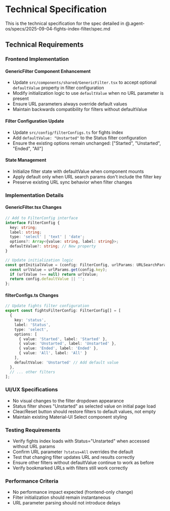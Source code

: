 # Technical Specification

This is the technical specification for the spec detailed in @.agent-os/specs/2025-09-04-fights-index-filter/spec.md

## Technical Requirements

### Frontend Implementation

#### GenericFilter Component Enhancement
- Update `src/components/shared/GenericFilter.tsx` to accept optional `defaultValue` property in filter configuration
- Modify initialization logic to use `defaultValue` when no URL parameter is present
- Ensure URL parameters always override default values
- Maintain backwards compatibility for filters without defaultValue

#### Filter Configuration Update
- Update `src/config/filterConfigs.ts` for fights index
- Add `defaultValue: "Unstarted"` to the Status filter configuration
- Ensure the existing options remain unchanged: ["Started", "Unstarted", "Ended", "All"]

#### State Management
- Initialize filter state with defaultValue when component mounts
- Apply default only when URL search params don't include the filter key
- Preserve existing URL sync behavior when filter changes

### Implementation Details

#### GenericFilter.tsx Changes
```typescript
// Add to FilterConfig interface
interface FilterConfig {
  key: string;
  label: string;
  type: 'select' | 'text' | 'date';
  options?: Array<{value: string, label: string}>;
  defaultValue?: string; // New property
}

// Update initialization logic
const getInitialValue = (config: FilterConfig, urlParams: URLSearchParams) => {
  const urlValue = urlParams.get(config.key);
  if (urlValue !== null) return urlValue;
  return config.defaultValue || '';
};
```

#### filterConfigs.ts Changes
```typescript
// Update fights filter configuration
export const fightsFilterConfig: FilterConfig[] = [
  {
    key: 'status',
    label: 'Status',
    type: 'select',
    options: [
      { value: 'Started', label: 'Started' },
      { value: 'Unstarted', label: 'Unstarted' },
      { value: 'Ended', label: 'Ended' },
      { value: 'All', label: 'All' }
    ],
    defaultValue: 'Unstarted' // Add default value
  },
  // ... other filters
];
```

### UI/UX Specifications
- No visual changes to the filter dropdown appearance
- Status filter shows "Unstarted" as selected value on initial page load
- Clear/Reset button should restore filters to default values, not empty
- Maintain existing Material-UI Select component styling

### Testing Requirements
- Verify fights index loads with Status="Unstarted" when accessed without URL params
- Confirm URL parameter `?status=All` overrides the default
- Test that changing filter updates URL and results correctly
- Ensure other filters without defaultValue continue to work as before
- Verify bookmarked URLs with filters still work correctly

### Performance Criteria
- No performance impact expected (frontend-only change)
- Filter initialization should remain instantaneous
- URL parameter parsing should not introduce delays